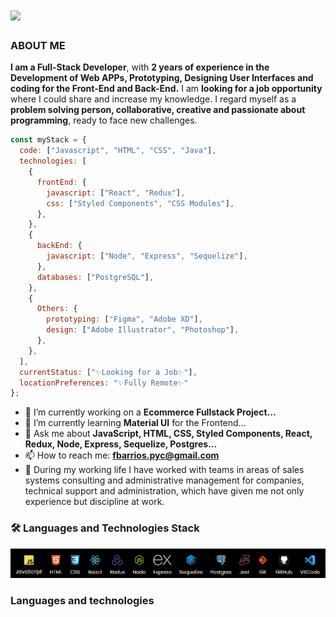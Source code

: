 <h1 align="left">
  <!-- <a href="https://git.io/typing-svg"> -->
  <a href="https://fernando-barrios.netlify.app/">
    <img src="https://readme-typing-svg.herokuapp.com/?lines=Hi,+Everyone!+👋;I+am+Fernando+Barrios;Welcome+to+my+repo!&center=true&size=35">
  </a>
</h1>

<h3><strong>ABOUT ME</strong></h3>
<p><strong>I am a Full-Stack Developer</strong>, with <strong>2 years of experience in the Development of Web APPs, Prototyping, Designing User Interfaces and coding for the Front-End and Back-End.</strong> I am <strong>looking for a job opportunity</strong> where I could share and increase my knowledge. I regard myself as a <strong>problem solving person, collaborative, creative and passionate about programming</strong>, ready to face new challenges.<p>

```javascript
const myStack = {
  code: ["Javascript", "HTML", "CSS", "Java"],
  technologies: [
    {
      frontEnd: {
        javascript: ["React", "Redux"],
        css: ["Styled Components", "CSS Modules"],
      },
    },
    {
      backEnd: {
        javascript: ["Node", "Express", "Sequelize"],
      },
      databases: ["PostgreSQL"],
    },
    {
      Others: {
        prototyping: ["Figma", "Adobe XD"],
        design: ["Adobe Illustrator", "Photoshop"],
      },
    },
  ],
  currentStatus: ["✨Looking for a Job✨"],
  locationPreferences: "✨Fully Remote✨"
};
```

- 🔭 I’m currently working on a <strong>Ecommerce Fullstack Project...</strong>
- 🌱 I’m currently learning <strong>Material UI</strong> for the Frontend...
- 💬 Ask me about <strong>JavaScript, HTML, CSS, Styled Components, React, Redux, Node, Express, Sequelize, Postgres...</strong>
- 📫 How to reach me: **fbarrios.pyc@gmail.com**
- 💼 During my working life I have worked with teams in areas of sales systems consulting and administrative management for companies, technical support and administration, which have given me not only experience but discipline at work.

<h3><strong>🛠 Languages and Technologies Stack</strong></h3>
<img src="./img/stack.png" />

<h3><strong>Languages and technologies</strong></h3>



<!-- - ⚡ Fun fact: ... -->
<!-- - 🤔 I’m looking for help with ... -->
<!-- - 😄 Pronouns: ... -->
<!-- - 👯 I’m looking to collaborate on ...
